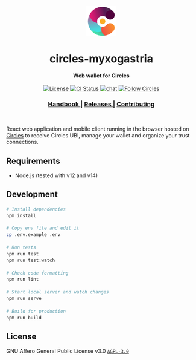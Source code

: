 <div align="center">
	<img width="80" src="https://raw.githubusercontent.com/CirclesUBI/.github/main/assets/logo.svg" />
</div>

<h1 align="center">circles-myxogastria</h1>

<div align="center">
 <strong>
   Web wallet for Circles
 </strong>
</div>

<br />

<div align="center">
  <!-- Licence -->
  <a href="https://github.com/CirclesUBI/circles-myxogastria/blob/main/LICENSE">
    <img src="https://img.shields.io/github/license/CirclesUBI/circles-myxogastria?style=flat-square&color=%23cc1e66" alt="License" height="18">
  </a>
  <!-- CI status -->
  <a href="https://github.com/CirclesUBI/circles-myxogastria/actions/workflows/run-tests.yml">
    <img src="https://img.shields.io/github/workflow/status/CirclesUBI/circles-myxogastria/Node.js%20CI?label=tests&style=flat-square&color=%2347cccb" alt="CI Status" height="18">
  </a>
  <!-- Discourse -->
  <a href="https://aboutcircles.com/">
    <img src="https://img.shields.io/discourse/topics?server=https%3A%2F%2Faboutcircles.com%2F&style=flat-square&color=%23faad26" alt="chat" height="18"/>
  </a>
  <!-- Twitter -->
  <a href="https://twitter.com/CirclesUBI">
    <img src="https://img.shields.io/twitter/follow/circlesubi.svg?label=twitter&style=flat-square&color=%23f14d48" alt="Follow Circles" height="18">
  </a>
</div>

<div align="center">
  <h3>
    <a href="https://handbook.joincircles.net">
      Handbook
    </a>
    <span> | </span>
    <a href="https://github.com/CirclesUBI/circles-myxogastria/releases">
      Releases
    </a>
    <span> | </span>
    <a href="https://github.com/CirclesUBI/.github/blob/main/CONTRIBUTING.md">
      Contributing
    </a>
  </h3>
</div>

<br/>

React web application and mobile client running in the browser hosted on [Circles](https://circles.garden/) to receive Circles UBI, manage your wallet and organize your trust connections.

## Requirements

- Node.js (tested with v12 and v14)

## Development

```bash
# Install dependencies
npm install

# Copy env file and edit it
cp .env.example .env

# Run tests
npm run test
npm run test:watch

# Check code formatting
npm run lint

# Start local server and watch changes
npm run serve

# Build for production
npm run build
```

## License

GNU Affero General Public License v3.0 [`AGPL-3.0`]

[`agpl-3.0`]: https://github.com/CirclesUBI/circles-myxogastria/blob/main/LICENSE
